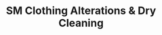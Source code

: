 ---
title: "SM Clothing Alterations & Dry Cleaning"
url: /dublin/sm-clothing-alterations-and-dry-cleaning-terenure-place/
shop: tailor
---